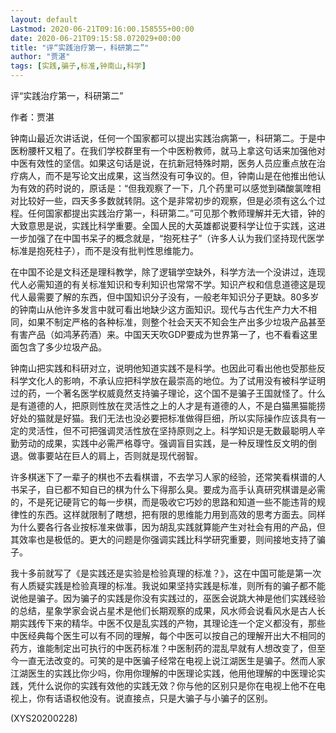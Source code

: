```yaml
---
layout: default
Lastmod: 2020-06-21T09:16:00.158555+00:00
date: 2020-06-21T09:15:58.072029+00:00
title: "评“实践治疗第一，科研第二”"
author: "贾湛"
tags: [实践,骗子,标准,钟南山,科学]
---
```


评“实践治疗第一，科研第二”

作者：贾湛

钟南山最近次讲话说，任何一个国家都可以提出实践治病第一，科研第二。于是中医粉腰杆又粗了。在我们学校群里有一个中医粉教师，就马上拿这句话来加强他对中医有效性的坚信。如果这句话是说，在抗新冠特殊时期，医务人员应重点放在治疗病人，而不是写论文出成果，这当然没有可争议的。但，钟南山是在他推出他认为有效的药时说的，原话是：“但我观察了一下，几个药里可以感觉到磷酸氯喹相对比较好一些，四天多多数就转阴。这个是非常初步的观察，但是必须有这么个过程。任何国家都提出实践治疗第一，科研第二。”可见那个教师理解并无大错，钟的大致意思是说，实践比科学重要。全国人民的大英雄都说要科学让位于实践，这进一步加强了在中国书呆子的概念就是，“抱死柱子”（许多人认为我们坚持现代医学标准是抱死柱子），而不是没有批判性思维能力。

在中国不论是文科还是理科教学，除了逻辑学空缺外，科学方法一个没讲过，连现代人必需知道的有关标准知识和专利知识也常常不学。知识产权和信息道德这是现代人最需要了解的东西，但中国知识分子没有，一般老年知识分子更缺。80多岁的钟南山从他许多发言中就可看出地缺少这方面知识。现代与古代生产力大不相同，如果不制定严格的各种标准，则整个社会天天不知会生产出多少垃圾产品甚至有害产品（如鸿茅药酒）来。中国天天吹GDP要成为世界第一了，也不看看这里面包含了多少垃圾产品。

钟南山把实践和科研对立，说明他知道实践不是科学。也因此可看出他也受那些反科学文化人的影响，不承认应把科学放在最崇高的地位。为了试用没有被科学证明过的药，一个著名医学权威竟然支持骗子理论，这个国不是骗子王国就怪了。什么是有道德的人，把原则性放在灵活性之上的人才是有道德的人，不是白猫黑猫能捞好处的猫就是好猫。我们无法也没必要把标准做得巨细，所以实际操作应该具有一定的灵活性，但不可把强调灵活性放在坚持原则之上。科学知识是无数最聪明人辛勤劳动的成果，实践中必需严格尊守。强调盲目实践，是一种反理性反文明的倒退。做事要站在巨人的肩上，否则就是现代弱智。

许多棋迷下了一辈子的棋也不去看棋谱，不去学习人家的经验，还常笑看棋谱的人书呆子，自已都不知自已的棋为什么下得那么臭。要成为高手认真研究棋谱是必需的，不是死记硬背它的每一步棋，而是吸收它巧妙的思路和知道一些不能违背的规律性的东西。这样就限制了瞎想，把有限的思维能力用到高效的思考方面去。同样为什么要各行各业按标准来做事，因为胡乱实践就算能产生对社会有用的产品，但其效率也是极低的。更大的问题是你强调实践比科学研究重要，则间接地支持了骗子。

我十多前就写了《是实践还是实验是检验真理的标准？》，这在中国可能是第一次有人质疑实践是检验真理的标准。我说如果坚持实践是标准，则所有的骗子都不能说他是骗子。因为骗子的实践是你没有实践过的，巫医会说跳大神是他们实践经验的总结，星象学家会说占星术是他们长期观察的成果，风水师会说看风水是古人长期实践传下来的精华。中医不仅是乱实践的产物，其理论连一个定义都没有，那些中医经典每个医生可以有不同的理解，每个中医可以按自己的理解开出大不相同的药方，谁能制定出可执行的中医药标准？中医制药的混乱早就有人想改变了，但至今一直无法改变的。可笑的是中医骗子经常在电视上说江湖医生是骗子。然而人家江湖医生的实践比你少吗，你用你理解的中医理论实践，他用他理解的中医理论实践，凭什么说你的实践有效他的实践无效？你与他的区别只是你在电视上他不在电视上，你有话语权他没有。说直接点，只是大骗子与小骗子的区别。

(XYS20200228)

